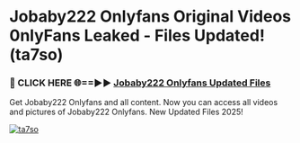 # Jobaby222 Onlyfans Original Videos 0nlyFans Leaked - Files Updated! (ta7so)

<h3>🔴 CLICK HERE 🌐==►► <a href="https://tinyurl.com/2m67pmp6" rel="nofollow">Jobaby222 Onlyfans Updated Files</a></h3>

Get Jobaby222 Onlyfans and all content. Now you can access all videos and pictures of Jobaby222 Onlyfans. New Updated Files 2025!

[![ta7so](https://i.imgur.com/H4QAA4z.gif)](https://tinyurl.com/2m67pmp6)